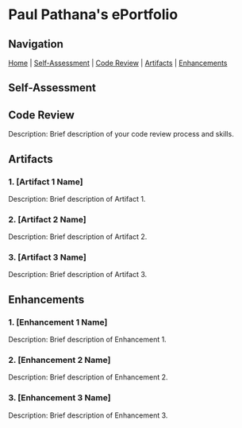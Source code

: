 # Paul Pathana's ePortfolio

## Navigation

[Home](#) | [Self-Assessment](#self-assessment) | [Code Review](#code-review) | [Artifacts](#artifacts) | [Enhancements](#enhancements)

## Self-Assessment


## Code Review
Description: Brief description of your code review process and skills.

## Artifacts
### 1. [Artifact 1 Name]
Description: Brief description of Artifact 1.

### 2. [Artifact 2 Name]
Description: Brief description of Artifact 2.

### 3. [Artifact 3 Name]
Description: Brief description of Artifact 3.

## Enhancements

### 1. [Enhancement 1 Name]
Description: Brief description of Enhancement 1.

### 2. [Enhancement 2 Name]
Description: Brief description of Enhancement 2.

### 3. [Enhancement 3 Name]
Description: Brief description of Enhancement 3.
